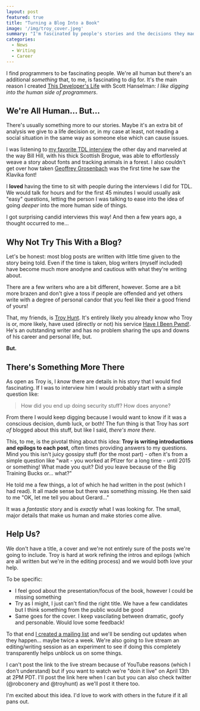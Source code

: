 ```yaml
---
layout: post
featured: true
title: "Turning a Blog Into a Book"
image: '/img/troy_cover.jpeg'
summary: "I'm fascinated by people's stories and the decisions they made to move their career forward or, in some cases, backwards. I decided to take that to a whole new level with my friend Troy Hunt. We're turning his blog into a book..."
categories:
  - News
  - Writing
  - Career
---
```


I find programmers to be fascinating people. We're all human but there's an additional _something_ that, to me, is fascinating to dig for. It's the main reason I created [This Developer's Life](https://thisdeveloperslife.com) with Scott Hanselman: _I like digging into the human side of programmers_.

## We're All Human... But...

There's usually something more to our stories. Maybe it's an extra bit of analysis we give to a life decision or, in my case at least, not reading a social situation in the same way as someone else which can cause issues.

I was listening to [my favorite TDL interview](https://thisdeveloperslife.com/post/2-0-5-typo) the other day and marveled at the way Bill Hill, with his thick Scottish Brogue, was able to effortlessly weave a story about fonts and tracking animals in a forest. I also couldn't get over how taken [Geoffrey Grosenbach](https://twitter.com/topfunky) was the first time he saw the Klavika font!

I **loved** having the time to sit with people during the interviews I did for TDL. We would talk for hours and for the first 45 minutes I would usually ask "easy" questions, letting the person I was talking to ease into the idea of going _deeper_ into the more human side of things.

I got surprising candid interviews this way! And then a few years ago, a thought occurred to me...

## Why Not Try This With a Blog?

Let's be honest: most blog posts are written with little time given to the story being told. Even if the time is taken, blog writers (myself included) have become much more anodyne and cautious with what they're writing about.

There are a few writers who are a bit different, however. Some are a bit more brazen and don't give a toss if people are offended and yet others write with a degree of personal candor that you feel like their a good friend of yours!

That, my friends, is [Troy Hunt](https://troyhunt.com). It's entirely likely you already know who Troy is or, more likely, have used (directly or not) his service [Have I Been Pwnd!](https://haveibeenpwnd.com). He's an outstanding writer and has no problem sharing the ups and downs of his career and personal life, but.

**But.**

## There's Something More There

As open as Troy is, I _know_ there are details in his story that I would find fascinating. If I was to interview him I would probably start with a simple question like:

> How did you end up doing security stuff? How does anyone?

From there I would keep digging because I would want to know if it was a conscious decision, dumb luck, or both! The fun thing is that Troy has _sort of_ blogged about this stuff, but like I said, _there's more there_.

This, to me, is the pivotal thing about this idea: **Troy is writing introductions and epilogs to each post**, often times providing answers to my questions. Mind you this isn't juicy gossipy stuff (for the most part) - often it's from a simple question like "wait - you worked at Pfizer for a long time - until 2015 or something! What made you quit? Did you leave because of the Big Training Bucks or... what?"

He told me a few things, a lot of which he had written in the post (which I had read). It all made sense but there was something missing. He then said to me "OK, let me tell you about Gerard..."

It was a _fantastic_ story and is _exactly_ what I was looking for. The small, major details that make us human and make stories come alive.

## Help Us?

We don't have a title, a cover and we're not entirely sure of the posts we're going to include. Troy is hard at work refining the intros and epilogs (which are all written but we're in the editing process) and we would both love your help.

To be specific:

 - I feel good about the presentation/focus of the book, however I could be missing something
 - Try as I might, I just can't find the right title. We have a few candidates but I think something from the public would be good
 - Same goes for the cover. I keep vascilating between dramatic, goofy and personable. Would love some feedback!

To that end [I created a mailing list](https://book.troyhunt.com) and we'll be sending out updates when they happen... maybe twice a week. We're also going to live stream an editing/writing session as an experiment to see if doing this completely transparently helps unblock us on some things.

I can't post the link to the live stream because of YouTube reasons (which I don't understand) but if you want to watch we're "doin it live" on April 13th at 2PM PDT. I'll post the link here when I can but you can also check twitter (@robconery and @troyhunt) as we'll post it there too.

I'm excited about this idea. I'd love to work with others in the future if it all pans out.